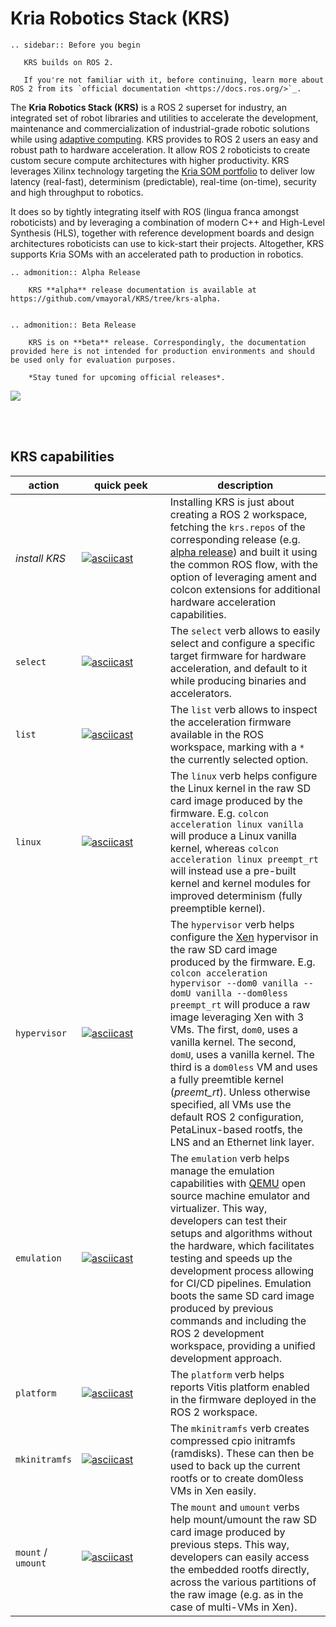 # Kria Robotics Stack (KRS)

```eval_rst
.. sidebar:: Before you begin

   KRS builds on ROS 2.

   If you're not familiar with it, before continuing, learn more about ROS 2 from its `official documentation <https://docs.ros.org/>`_.
```

The **Kria Robotics Stack (KRS)** is a ROS 2 superset for industry, an integrated set of robot libraries and utilities to accelerate the development, maintenance and commercialization of industrial-grade robotic solutions while using [adaptive computing](https://www.xilinx.com/applications/adaptive-computing.html). KRS provides to ROS 2 users an easy and robust path to hardware acceleration. It allow ROS 2 roboticists to create custom secure compute architectures with higher productivity. KRS leverages Xilinx technology targeting the [Kria SOM portfolio](https://www.xilinx.com/products/som/kria.html) to deliver low latency (real-fast), determinism (predictable), real-time (on-time), security and high throughput to robotics.

It does so by tightly integrating itself with ROS (lingua franca amongst roboticists) and by leveraging a combination of modern C++ and High-Level Synthesis (HLS), together with reference development boards and design architectures roboticists can use to kick-start their projects. Altogether, KRS supports Kria SOMs with an accelerated path to production in robotics.



```eval_rst
.. admonition:: Alpha Release

    KRS **alpha** release documentation is available at https://github.com/vmayoral/KRS/tree/krs-alpha. 


.. admonition:: Beta Release
    
    KRS is on **beta** release. Correspondingly, the documentation provided here is not intended for production environments and should be used only for evaluation purposes.

    *Stay tuned for upcoming official releases*.
```

![](imgs/krs.svg)


</br>
</br>

## KRS capabilities

<style>
table th:first-of-type {
    width: 15%;
}
table th:nth-of-type(2) {
    width: 30%;
}
table th:nth-of-type(3) {
    width: 55%;
}

.wy-table-responsive table td,
.wy-table-responsive table th {
    white-space: normal;
}
</style>

| action | quick peek | description |
|--------|-------------|------------|
| *install KRS* | [![asciicast](https://asciinema.org/a/434953.svg)](https://asciinema.org/a/434953) | Installing KRS is just about creating a ROS 2 workspace, fetching the `krs.repos` of the corresponding release (e.g. [alpha release](https://github.com/vmayoral/KRS/releases/tag/alpha)) and built it using the common ROS flow, with the option of leveraging ament and colcon extensions for additional hardware acceleration capabilities. |
| `select` | [![asciicast](https://asciinema.org/a/434781.svg)](https://asciinema.org/a/434781) | The `select` verb allows to easily select and configure a specific target firmware for hardware acceleration, and default to it while producing binaries and accelerators.  |
| `list` | [![asciicast](https://asciinema.org/a/434781.svg)](https://asciinema.org/a/434781) | The `list` verb  allows to inspect the acceleration firmware available in the ROS workspace, marking with a `*` the currently selected option.  |
| `linux` | [![asciicast](https://asciinema.org/a/scOognokU4wt0PW3E1N4F0jCe.svg)](https://asciinema.org/a/scOognokU4wt0PW3E1N4F0jCe) | The `linux` verb helps configure the Linux kernel in the raw SD card image produced by the firmware. E.g. `colcon acceleration linux vanilla` will produce a Linux vanilla kernel, whereas `colcon acceleration linux preempt_rt` will instead use a pre-built kernel and kernel modules for improved determinism (fully preemptible kernel). |
| `hypervisor`   |  [![asciicast](https://asciinema.org/a/443406.svg)](https://asciinema.org/a/443406) | The `hypervisor` verb helps configure the [Xen](https://xenproject.org/) hypervisor in the raw SD card image produced by the firmware. E.g. `colcon acceleration hypervisor --dom0 vanilla --domU vanilla --dom0less preempt_rt` will produce a raw image leveraging Xen with 3 VMs. The first, `dom0`, uses a vanilla  kernel. The second, `domU`, uses a vanilla kernel. The third is a   `dom0less` VM and uses a fully preemtible kernel   (*preemt_rt*). Unless otherwise specified, all VMs use  the default ROS 2 configuration, PetaLinux-based  rootfs, the LNS and an Ethernet link layer. |
| `emulation`   | [![asciicast](https://asciinema.org/a/443408.svg)](https://asciinema.org/a/443408)  | The `emulation` verb helps manage the emulation capabilities with [QEMU](https://www.qemu.org/) open source machine emulator and virtualizer. This way, developers can test their setups and algorithms without the hardware, which facilitates testing and speeds up the development process allowing for CI/CD pipelines.  Emulation boots the same SD card image produced by previous commands and including the ROS 2 development workspace, providing a unified development approach. |
| `platform`  | [![asciicast](https://asciinema.org/a/443410.svg)](https://asciinema.org/a/443410)  | The `platform` verb helps reports Vitis platform enabled in the firmware deployed in the ROS 2 workspace.  |
| `mkinitramfs`  | [![asciicast](https://asciinema.org/a/443412.svg)](https://asciinema.org/a/443412)  | The `mkinitramfs` verb creates compressed cpio initramfs (ramdisks). These can then be used to back up the current rootfs or to create dom0less VMs in Xen easily.  |
| `mount` / `umount`  | [![asciicast](https://asciinema.org/a/443414.svg)](https://asciinema.org/a/443414)  | The `mount` and `umount` verbs help mount/umount the raw SD card image produced by previous steps. This way, developers can easily access the embedded rootfs directly, across the various partitions of the raw image (e.g. as in the case of multi-VMs in Xen).  |
